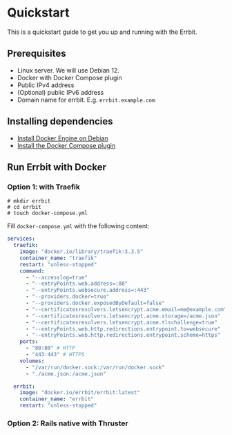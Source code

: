 # Quickstart

This is a quickstart guide to get you up and running with the Errbit.

## Prerequisites

* Linux server. We will use Debian 12.
* Docker with Docker Compose plugin
* Public IPv4 address
* (Optional) public IPv6 address
* Domain name for errbit. E.g. `errbit.example.com`

## Installing dependencies

* [Install Docker Engine on Debian](https://docs.docker.com/engine/install/debian/)
* [Install the Docker Compose plugin](https://docs.docker.com/compose/install/)

## Run Errbit with Docker

### Option 1: with Traefik

```shell
# mkdir errbit
# cd errbit
# touch docker-compose.yml
```

Fill `docker-compose.yml` with the following content:

```yaml
services:
  traefik:
    image: "docker.io/library/traefik:3.3.5"
    container_name: "traefik"
    restart: "unless-stopped"
    command:
      - "--accesslog=true"
      - "--entryPoints.web.address=:80"
      - "--entryPoints.websecure.address=:443"
      - "--providers.docker=true"
      - "--providers.docker.exposedByDefault=false"
      - "--certificatesresolvers.letsencrypt.acme.email=me@example.com" # Replace `me@example.com` with your email address
      - "--certificatesresolvers.letsencrypt.acme.storage=/acme.json"
      - "--certificatesresolvers.letsencrypt.acme.tlschallenge=true"
      - "--entryPoints.web.http.redirections.entrypoint.to=websecure"
      - "--entryPoints.web.http.redirections.entrypoint.scheme=https"
    ports:
      - "80:80" # HTTP
      - "443:443" # HTTPS
    volumes:
      - "/var/run/docker.sock:/var/run/docker.sock"
      - "./acme.json:/acme.json"

  errbit:
    image: "docker.io/errbit/errbit:latest"
    container_name: "errbit"
    restart: "unless-stopped"
```

### Option 2: Rails native with Thruster


